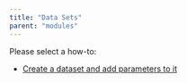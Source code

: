 ```yaml
---
title: "Data Sets"
parent: "modules"
---
```

Please select a how-to:

*   [Create a dataset and add parameters to it](create-a-data-set-and-add-parameters-to-it)
